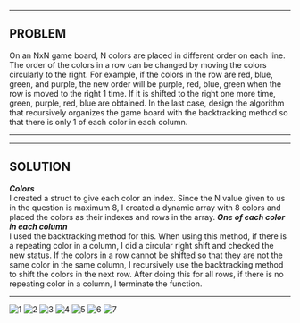  <hr>
<h2> PROBLEM </h2>
On an NxN game board, N colors are placed in different order on each line. The order of the colors in a row can be changed by moving the colors circularly to the right. For example, if the colors in the row are red, blue, green, and purple, the new order will be purple, red, blue, green when the row is moved to the right 1 time. If it is shifted to the right one more time, green, purple, red, blue are obtained. In the last case, design the algorithm that recursively organizes the game board with the backtracking method so that there is only 1 of each color in each column.
<hr>

 <hr>
<h2> SOLUTION </h2>
<em><strong>Colors</strong></em> <br>
I created a struct to give each color an index. Since the N value given to us in the question is maximum 8, I created a dynamic array with 8 colors and placed the colors as their indexes and rows in the array.
<em><strong>One of each color in each column</strong></em> <br>
I used the backtracking method for this. When using this method, if there is a repeating color in a column, I did a circular right shift and checked the new status. If the colors in a row cannot be shifted so that they are not the same color in the same column, I recursively use the backtracking method to shift the colors in the next row. After doing this for all rows, if there is no repeating color in a column, I terminate the function.
<hr>



![1](https://user-images.githubusercontent.com/119736588/233837249-43b60524-c69f-4dca-b13f-f20bbfbccba2.PNG)
![2](https://user-images.githubusercontent.com/119736588/233837250-af1a35b7-447f-4810-8c23-becf1439d81f.PNG)
![3](https://user-images.githubusercontent.com/119736588/233837255-3dde0ddb-ff98-418e-8a0b-dedb3fc09114.PNG)
![4](https://user-images.githubusercontent.com/119736588/233837256-5fcfbe4e-84d5-4465-8bc7-dc1eacdfc4d1.PNG)
![5](https://user-images.githubusercontent.com/119736588/233837258-674ad2fa-dc21-49e6-9e6f-936ed83746c1.PNG)
![6](https://user-images.githubusercontent.com/119736588/233837260-77b3e93c-7e22-4b11-aa0a-e90bb3e2109c.PNG)
![7](https://user-images.githubusercontent.com/119736588/233837265-81d31e53-9565-441b-9ace-3fe1f983c3d2.PNG)
